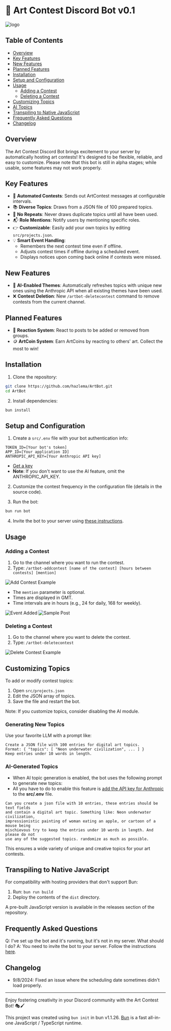 # 🎨 Art Contest Discord Bot v0.1

![logo](./assets/logo.png)

## Table of Contents
- [Overview](#overview)
- [Key Features](#key-features)
- [New Features](#new-features)
- [Planned Features](#planned-features)
- [Installation](#installation)
- [Setup and Configuration](#setup-and-configuration)
- [Usage](#usage)
  - [Adding a Contest](#adding-a-contest)
  - [Deleting a Contest](#deleting-a-contest)
- [Customizing Topics](#customizing-topics)
- [AI Topics](#ai-generated-topics)
- [Transpiling to Native JavaScript](#transpiling-to-native-javascript)
- [Frequently Asked Questions](#frequently-asked-questions)
- [Changelog](#changelog)

## Overview

The Art Contest Discord Bot brings excitement to your server by automatically hosting art contests! It's designed to be flexible, reliable, and easy to customize. Please note that this bot is still in alpha stages; while usable, some features may not work properly.

## Key Features

- 🚀 **Automated Contests**: Sends out ArtContest messages at configurable intervals.
- 📚 **Diverse Topics**: Draws from a JSON file of 100 prepared topics.
- 🔄 **No Repeats**: Never draws duplicate topics until all have been used.
- 📬 **Role Mentions**: Notify users by mentioning specific roles.
- 👉 **Customizable**: Easily add your own topics by editing `src/projects.json`.
- 💡 **Smart Event Handling**: 
  - Remembers the next contest time even if offline.
  - Adjusts contest times if offline during a scheduled event.
  - Displays notices upon coming back online if contests were missed.

## New Features

- 🤖 **AI-Enabled Themes**: Automatically refreshes topics with unique new ones using the Anthropic API when all existing themes have been used.
- ❌ **Contest Deletion**: New `/artbot-deletecontest` command to remove contests from the current channel.

## Planned Features

- 🙋 **Reaction System**: React to posts to be added or removed from groups.
- 🪙 **ArtCoin System**: Earn ArtCoins by reacting to others' art. Collect the most to win!

## Installation

1. Clone the repository:
```bash
git clone https://github.com/hazlema/ArtBot.git
cd ArtBot
```

2. Install dependencies:
```bash
bun install
```

## Setup and Configuration

1. Create a `src/.env` file with your bot authentication info:
```
TOKEN_ID=[Your bot's token]
APP_ID=[Your application ID]
ANTHROPIC_API_KEY=[Your Anthropic API key]
```

- [Get a key](https://console.anthreopic.com/)
- **Note**: If you don't want to use the AI feature, omit the ANTHROPIC_API_KEY.

2. Customize the contest frequency in the configuration file (details in the source code).

3. Run the bot:
```bash
bun run bot
```

4. Invite the bot to your server using [these instructions](https://discordjs.guide/preparations/adding-your-bot-to-servers.html#bot-invite-links).

## Usage

### Adding a Contest

1. Go to the channel where you want to run the contest.
2. Type: `/artbot-addcontest [name of the contest] [hours between contests] [mention]`

![Add Contest Example](./assets/addprompt.png)

   - The `mention` parameter is optional.
   - Times are displayed in GMT.
   - Time intervals are in hours (e.g., 24 for daily, 168 for weekly).

![Event Added](./assets/eventadded.png)
![Sample Post](./assets/samplepost.png)

### Deleting a Contest

1. Go to the channel where you want to delete the contest.
2. Type: `/artbot-deletecontest`

![Delete Contest Example](./assets/delprompt.png)

## Customizing Topics

To add or modify contest topics:

1. Open `src/projects.json`
2. Edit the JSON array of topics.
3. Save the file and restart the bot.

Note: If you customize topics, consider disabling the AI module.

### Generating New Topics

Use your favorite LLM with a prompt like:
```
Create a JSON file with 100 entries for digital art topics. 
Format: { "topics": [ "Neon underwater civilization", ... ] }
Keep entries under 10 words in length.
```

### AI-Generated Topics

- When AI topic generation is enabled, the bot uses the following prompt to generate new topics:
- All you have to do to enable this feature is [add the API key for Anthropic](#setup-and-configuration) to the **src/.env** file.

```
Can you create a json file with 10 entries, these entries should be text fields
and contain a digital art topic. Something like: Neon underwater civilization,
impressionistic painting of woman eating an apple, or cartoon of a mouse being
mischievous try to keep the entries under 10 words in length. And please do not
use any of the suggested topics. randomize as much as possible.
```

This ensures a wide variety of unique and creative topics for your art contests.


## Transpiling to Native JavaScript

For compatibility with hosting providers that don't support Bun:

1. Run: `bun run build`
2. Deploy the contents of the `dist` directory.

A pre-built JavaScript version is available in the releases section of the repository.

## Frequently Asked Questions

Q: I've set up the bot and it's running, but it's not in my server. What should I do?
A: You need to invite the bot to your server. Follow the instructions [here](https://discordjs.guide/preparations/adding-your-bot-to-servers.html#bot-invite-links).

## Changelog

- 9/8/2024: Fixed an issue where the scheduling date sometimes didn't load properly.

---

Enjoy fostering creativity in your Discord community with the Art Contest Bot! 🎭🖌️

This project was created using `bun init` in bun v1.1.26. [Bun](https://bun.sh) is a fast all-in-one JavaScript / TypeScript runtime.